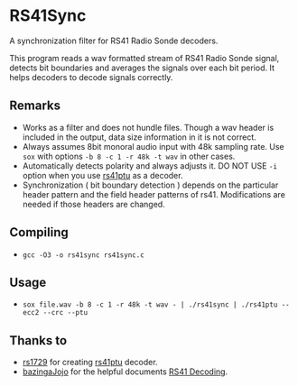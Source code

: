 # RS41Sync
A synchronization filter for RS41 Radio Sonde decoders.

This program reads a wav formatted stream of RS41 Radio Sonde signal, detects bit boundaries and averages the signals over each bit period. It helps decoders to decode signals correctly.

## Remarks
- Works as a filter and does not hundle files. Though a wav header is included in the output, data size information in it is not correct.
- Always assumes 8bit monoral audio input with 48k sampling rate. Use `sox` with options `-b 8 -c 1 -r 48k -t wav` in other cases.
- Automatically detects polarity and always adjusts it. DO NOT USE `-i` option when you use [rs41ptu](https://github.com/rs1729/RS/tree/master/rs41) as a decoder.
- Synchronization ( bit boundary detection ) depends on the particular header pattern and the field header patterns of rs41. Modifications are needed if those headers are changed.

## Compiling
- `gcc -O3 -o rs41sync rs41sync.c`

## Usage
- `sox file.wav -b 8 -c 1 -r 48k -t wav - | ./rs41sync | ./rs41ptu --ecc2 --crc --ptu`

## Thanks to
- [rs1729](https://github.com/rs1729) for creating [rs41ptu](https://github.com/rs1729/RS/tree/master/rs41) decoder.
- [bazingaJojo](https://github.com/bazjo) for the helpful documents [RS41 Decoding](https://github.com/bazjo/RS41_Decoding).
